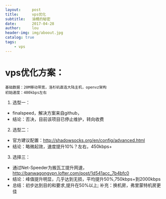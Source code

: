 ```yaml
---
layout:     post
title:      vps优化
subtitle:   油桶的秘密
date:       2017-04-28
author:     lou
header-img: img/aboout.jpg
catalog: true
tags:
    - vps
---
```


# vps优化方案：
    基础数据：20M移动带宽，洛杉矶直连大陆主机，openvz架构
    初始速度：400kbps左右

1. 选型一：
  + finalspeed，解决方案来自github，
  + 结论：否决，目前该项目已停止维护，转向收费
2. 选型二：
  + 官方建议配置：http://shadowsocks.org/en/config/advanced.html
  + 结论：略微起效，速度提升10%？左右，450kbps+
3. 选择三：
  + 通过Net-Speeder为搬瓦工提升网速，http://banwagongvpn.lofter.com/post/1d541acc_7b4bfc0
  + 结论：峰值提升明显，几乎达到无损，平均提升50%,750kbps+到2000kbps
  + 总结：初步达到目的和要求,提升在50%以上; 补充：换机房，弗里蒙特机房更佳
